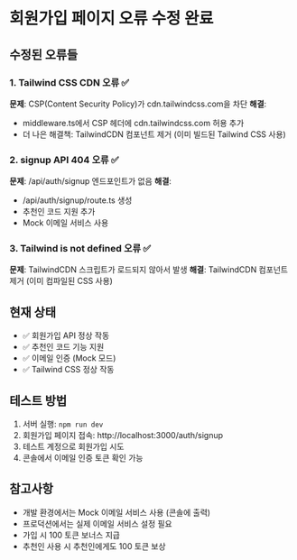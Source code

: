 # 회원가입 페이지 오류 수정 완료

## 수정된 오류들

### 1. Tailwind CSS CDN 오류 ✅
**문제**: CSP(Content Security Policy)가 cdn.tailwindcss.com을 차단
**해결**: 
- middleware.ts에서 CSP 헤더에 cdn.tailwindcss.com 허용 추가
- 더 나은 해결책: TailwindCDN 컴포넌트 제거 (이미 빌드된 Tailwind CSS 사용)

### 2. signup API 404 오류 ✅
**문제**: /api/auth/signup 엔드포인트가 없음
**해결**: 
- /api/auth/signup/route.ts 생성
- 추천인 코드 지원 추가
- Mock 이메일 서비스 사용

### 3. Tailwind is not defined 오류 ✅
**문제**: TailwindCDN 스크립트가 로드되지 않아서 발생
**해결**: TailwindCDN 컴포넌트 제거 (이미 컴파일된 CSS 사용)

## 현재 상태

- ✅ 회원가입 API 정상 작동
- ✅ 추천인 코드 기능 지원
- ✅ 이메일 인증 (Mock 모드)
- ✅ Tailwind CSS 정상 작동

## 테스트 방법

1. 서버 실행: `npm run dev`
2. 회원가입 페이지 접속: http://localhost:3000/auth/signup
3. 테스트 계정으로 회원가입 시도
4. 콘솔에서 이메일 인증 토큰 확인 가능

## 참고사항

- 개발 환경에서는 Mock 이메일 서비스 사용 (콘솔에 출력)
- 프로덕션에서는 실제 이메일 서비스 설정 필요
- 가입 시 100 토큰 보너스 지급
- 추천인 사용 시 추천인에게도 100 토큰 보상
